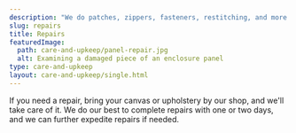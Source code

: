 ```yaml
---
description: "We do patches, zippers, fasteners, restitching, and more."
slug: repairs
title: Repairs
featuredImage:
  path: care-and-upkeep/panel-repair.jpg
  alt: Examining a damaged piece of an enclosure panel
type: care-and-upkeep
layout: care-and-upkeep/single.html
---
```


If you need a repair, bring your canvas or upholstery by our shop, and we'll
take care of it. We do our best to complete repairs with one or two days, and
we can further expedite repairs if needed.
